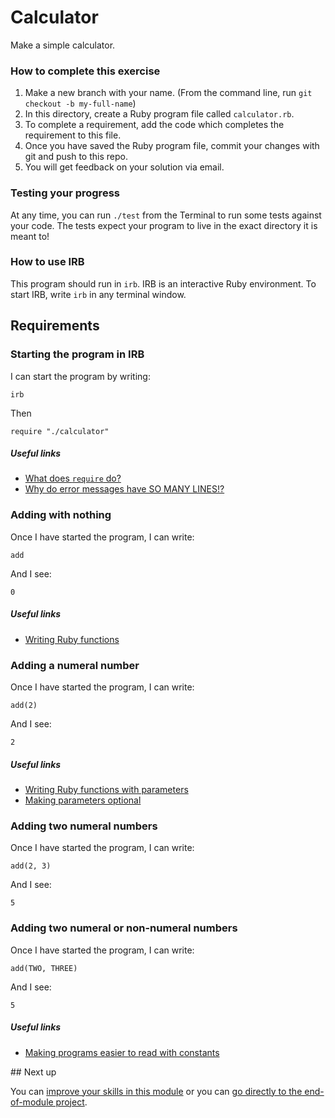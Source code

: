 # Calculator

Make a simple calculator.

### How to complete this exercise

1. Make a new branch with your name. (From the command line, run `git checkout -b my-full-name`)
2. In this directory, create a Ruby program file called `calculator.rb`.
3. To complete a requirement, add the code which completes the requirement to this file.
3. Once you have saved the Ruby program file, commit your changes with git and push to this repo.
4. You will get feedback on your solution via email.

### Testing your progress

At any time, you can run `./test` from the Terminal to run some tests against your code. The tests expect your program to live in the exact directory it is meant to!

### How to use IRB

This program should run in `irb`. IRB is an interactive Ruby environment. To start IRB, write `irb` in any terminal window.

## Requirements

### Starting the program in IRB

I can start the program by writing:

`irb`

Then 

`require "./calculator"`

##### Useful links

- [What does `require` do?](https://www.loom.com/share/63c4312a811f4704b88fce0bdcd3bc50)
- [Why do error messages have SO MANY LINES!?](https://www.loom.com/share/b17b50f37c5f43788e3c91113aba1f5c)

### Adding with nothing

Once I have started the program, I can write:

```
add
```

And I see:

```
0
```

##### Useful links

- [Writing Ruby functions](https://www.loom.com/share/aef99200116241a481a49e4532dba283)

### Adding a numeral number

Once I have started the program, I can write:

```
add(2)
```

And I see:

```
2
```

##### Useful links

- [Writing Ruby functions with parameters](https://www.loom.com/share/368863e6621442799ea0e823fa9c1b6e)
- [Making parameters optional](https://www.loom.com/share/a6f719cd4e3748828b2355e33c736bc5)

### Adding two numeral numbers

Once I have started the program, I can write:

```
add(2, 3)
```

And I see:

```
5
```

### Adding two numeral or non-numeral numbers

Once I have started the program, I can write:

```
add(TWO, THREE)
```

And I see: 

```
5
```

##### Useful links

- [Making programs easier to read with constants](https://www.loom.com/share/271203c75ef8402e9632b118da36f85b)

## Next up

You can [improve your skills in this module](../extra/1B) or you can [go directly to the end-of-module project](./END_OF_MODULE.md).
